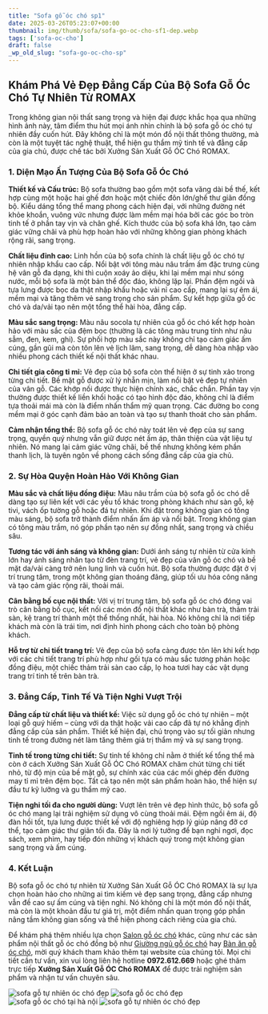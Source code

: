 ```yaml
---
title: "Sofa gỗ óc chó sp1"
date: 2025-03-26T05:23:07+00:00
thumbnail: img/thumb/sofa/sofa-go-oc-cho-sf1-dep.webp
tags: ['sofa-oc-cho']
draft: false
_wp_old_slug: "sofa-go-oc-cho-sp"
---
```

## Khám Phá Vẻ Đẹp Đẳng Cấp Của Bộ Sofa Gỗ Óc Chó Tự Nhiên Từ ROMAX

Trong không gian nội thất sang trọng và hiện đại được khắc họa qua những hình ảnh này, tâm điểm thu hút mọi ánh nhìn chính là bộ sofa gỗ óc chó tự nhiên đầy cuốn hút. Đây không chỉ là một món đồ nội thất thông thường, mà còn là một tuyệt tác nghệ thuật, thể hiện gu thẩm mỹ tinh tế và đẳng cấp của gia chủ, được chế tác bởi Xưởng Sản Xuất Gỗ ÓC Chó ROMAX.

### 1. Diện Mạo Ấn Tượng Của Bộ Sofa Gỗ Óc Chó

**Thiết kế và Cấu trúc:** Bộ sofa thường bao gồm một sofa văng dài bề thế, kết hợp cùng một hoặc hai ghế đơn hoặc một chiếc đôn lớn/ghế thư giãn đồng bộ. Kiểu dáng tổng thể mang phong cách hiện đại, với những đường nét khỏe khoắn, vuông vức nhưng được làm mềm mại hóa bởi các góc bo tròn tinh tế ở phần tay vịn và chân ghế. Kích thước của bộ sofa khá lớn, tạo cảm giác vững chãi và phù hợp hoàn hảo với những không gian phòng khách rộng rãi, sang trọng.

**Chất liệu đỉnh cao:** Linh hồn của bộ sofa chính là chất liệu gỗ óc chó tự nhiên nhập khẩu cao cấp. Nổi bật với tông màu nâu trầm ấm đặc trưng cùng hệ vân gỗ đa dạng, khi thì cuộn xoáy ảo diệu, khi lại mềm mại như sóng nước, mỗi bộ sofa là một bản thể độc đáo, không lặp lại. Phần đệm ngồi và tựa lưng được bọc da thật nhập khẩu hoặc vải nỉ cao cấp, mang lại sự êm ái, mềm mại và tăng thêm vẻ sang trọng cho sản phẩm. Sự kết hợp giữa gỗ óc chó và da/vải tạo nên một tổng thể hài hòa, đẳng cấp.

**Màu sắc sang trọng:** Màu nâu socola tự nhiên của gỗ óc chó kết hợp hoàn hảo với màu sắc của đệm bọc (thường là các tông màu trung tính như nâu sẫm, đen, kem, ghi). Sự phối hợp màu sắc này không chỉ tạo cảm giác ấm cúng, gần gũi mà còn tôn lên vẻ lịch lãm, sang trọng, dễ dàng hòa nhập vào nhiều phong cách thiết kế nội thất khác nhau.

**Chi tiết gia công tỉ mỉ:** Vẻ đẹp của bộ sofa còn thể hiện ở sự tinh xảo trong từng chi tiết. Bề mặt gỗ được xử lý nhẵn mịn, làm nổi bật vẻ đẹp tự nhiên của vân gỗ. Các khớp nối được thực hiện chính xác, chắc chắn. Phần tay vịn thường được thiết kế liền khối hoặc có tạo hình độc đáo, không chỉ là điểm tựa thoải mái mà còn là điểm nhấn thẩm mỹ quan trọng. Các đường bo cong mềm mại ở góc cạnh đảm bảo an toàn và tạo sự thanh thoát cho sản phẩm.

**Cảm nhận tổng thể:** Bộ sofa gỗ óc chó này toát lên vẻ đẹp của sự sang trọng, quyền quý nhưng vẫn giữ được nét ấm áp, thân thiện của vật liệu tự nhiên. Nó mang lại cảm giác vững chãi, bề thế nhưng không kém phần thanh lịch, là tuyên ngôn về phong cách sống đẳng cấp của gia chủ.

### 2. Sự Hòa Quyện Hoàn Hảo Với Không Gian

**Màu sắc và chất liệu đồng điệu:** Màu nâu trầm của bộ sofa gỗ óc chó dễ dàng tạo sự liên kết với các yếu tố khác trong phòng khách như sàn gỗ, kệ tivi, vách ốp tường gỗ hoặc đá tự nhiên. Khi đặt trong không gian có tông màu sáng, bộ sofa trở thành điểm nhấn ấm áp và nổi bật. Trong không gian có tông màu trầm, nó góp phần tạo nên sự đồng nhất, sang trọng và chiều sâu.

**Tương tác với ánh sáng và không gian:** Dưới ánh sáng tự nhiên từ cửa kính lớn hay ánh sáng nhân tạo từ đèn trang trí, vẻ đẹp của vân gỗ óc chó và bề mặt da/vải càng trở nên lung linh và cuốn hút. Bộ sofa thường được đặt ở vị trí trung tâm, trong một không gian thoáng đãng, giúp tối ưu hóa công năng và tạo cảm giác rộng rãi, thoải mái.

**Cân bằng bố cục nội thất:** Với vị trí trung tâm, bộ sofa gỗ óc chó đóng vai trò cân bằng bố cục, kết nối các món đồ nội thất khác như bàn trà, thảm trải sàn, kệ trang trí thành một thể thống nhất, hài hòa. Nó không chỉ là nơi tiếp khách mà còn là trái tim, nơi định hình phong cách cho toàn bộ phòng khách.

**Hỗ trợ từ chi tiết trang trí:** Vẻ đẹp của bộ sofa càng được tôn lên khi kết hợp với các chi tiết trang trí phù hợp như gối tựa có màu sắc tương phản hoặc đồng điệu, một chiếc thảm trải sàn cao cấp, lọ hoa tươi hay các vật dụng trang trí tinh tế trên bàn trà.

### 3. Đẳng Cấp, Tinh Tế Và Tiện Nghi Vượt Trội

**Đẳng cấp từ chất liệu và thiết kế:** Việc sử dụng gỗ óc chó tự nhiên – một loại gỗ quý hiếm – cùng với da thật hoặc vải cao cấp đã tự nó khẳng định đẳng cấp của sản phẩm. Thiết kế hiện đại, chú trọng vào sự tối giản nhưng tinh tế trong đường nét làm tăng thêm giá trị thẩm mỹ và sự sang trọng.

**Tinh tế trong từng chi tiết:** Sự tinh tế không chỉ nằm ở thiết kế tổng thể mà còn ở cách Xưởng Sản Xuất Gỗ ÓC Chó ROMAX chăm chút từng chi tiết nhỏ, từ độ mịn của bề mặt gỗ, sự chính xác của các mối ghép đến đường may tỉ mỉ trên đệm bọc. Tất cả tạo nên một sản phẩm hoàn hảo, thể hiện sự đầu tư kỹ lưỡng và gu thẩm mỹ cao.

**Tiện nghi tối đa cho người dùng:** Vượt lên trên vẻ đẹp hình thức, bộ sofa gỗ óc chó mang lại trải nghiệm sử dụng vô cùng thoải mái. Đệm ngồi êm ái, độ đàn hồi tốt, tựa lưng được thiết kế với độ nghiêng hợp lý giúp nâng đỡ cơ thể, tạo cảm giác thư giãn tối đa. Đây là nơi lý tưởng để bạn nghỉ ngơi, đọc sách, xem phim, hay tiếp đón những vị khách quý trong một không gian sang trọng và ấm cúng.

### 4. Kết Luận

Bộ sofa gỗ óc chó tự nhiên từ Xưởng Sản Xuất Gỗ ÓC Chó ROMAX là sự lựa chọn hoàn hảo cho những ai tìm kiếm vẻ đẹp sang trọng, đẳng cấp nhưng vẫn đề cao sự ấm cúng và tiện nghi. Nó không chỉ là một món đồ nội thất, mà còn là một khoản đầu tư giá trị, một điểm nhấn quan trọng góp phần nâng tầm không gian sống và thể hiện phong cách riêng của gia chủ.

Để khám phá thêm nhiều lựa chọn [Salon gỗ óc chó](https://romax.vn/danh-muc/phong-khach/sofa-go-oc-cho/) khác, cũng như các sản phẩm nội thất gỗ óc chó đồng bộ như [Giường ngủ gỗ óc chó](https://romax.vn/danh-muc/phong-ngu/giuong-go-oc-cho/) hay [Bàn ăn gỗ óc chó](https://romax.vn/danh-muc/phong-bep/ban-an-go-oc-cho/), mời quý khách tham khảo thêm tại website của chúng tôi. Mọi chi tiết cần tư vấn, xin vui lòng liên hệ hotline **0972.612.669** hoặc ghé thăm trực tiếp **Xưởng Sản Xuất Gỗ ÓC Chó ROMAX** để được trải nghiệm sản phẩm và nhận tư vấn chuyên sâu.

![sofa gỗ tự nhiên óc chó đẹp](/img/sofa/sf1/sofa-go-oc-cho-sf1-00-1.webp)
![sofa gỗ óc chó đẹp](/img/sofa/sf1/sofa-go-oc-cho-sf1-00-2.webp)
![sofa gỗ óc chó tại hà nội](/img/sofa/sf1/sofa-go-oc-cho-sf1-00-3.webp)
![sofa gỗ tự nhiên óc chó đẹp](/img/sofa/sf1/sofa-go-oc-cho-sf1-00-4.webp)